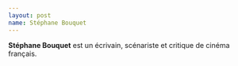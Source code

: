 ```yaml
---
layout: post
name: Stéphane Bouquet
---
```

**Stéphane Bouquet** est un écrivain, scénariste et critique de cinéma français.
